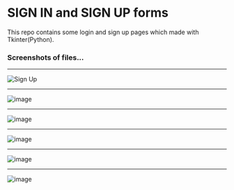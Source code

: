 # SIGN IN and SIGN UP forms
This repo contains some login and sign up pages which made with Tkinter(Python).

### Screenshots of files...

<hr/>

![Sign Up](https://github.com/mdshakib007/SIGN-IN-and-SIGN-UP-forms-tkinter-/blob/main/screenshots/Screenshot%20from%202023-06-01%2021-42-27.png)

<hr/>

![image](https://github.com/mdshakib007/SIGN-IN-and-SIGN-UP-forms-tkinter-/blob/main/screenshots/Screenshot%20from%202023-06-01%2021-42-17.png)

<hr/>

![image](https://github.com/mdshakib007/SIGN-IN-and-SIGN-UP-forms-tkinter-/blob/main/screenshots/Screenshot%20from%202023-06-01%2021-41-57.png)

<hr/>

![image](https://github.com/mdshakib007/SIGN-IN-and-SIGN-UP-forms-tkinter-/blob/main/screenshots/Screenshot%20from%202023-06-01%2021-41-46.png)

<hr/>

![image](https://github.com/mdshakib007/SIGN-IN-and-SIGN-UP-forms-tkinter-/blob/main/screenshots/Screenshot%20from%202023-06-01%2021-41-34.png)

<hr/>

![image](https://github.com/mdshakib007/SIGN-IN-and-SIGN-UP-forms-tkinter-/blob/main/screenshots/Screenshot%20from%202023-06-01%2021-41-15.png)

